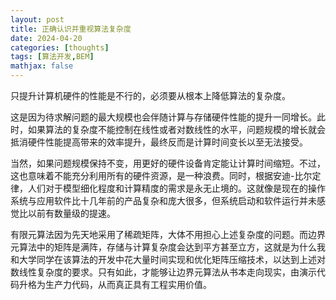 ```yaml
---
layout: post
title: 正确认识并重视算法复杂度
date: 2024-04-20
categories: [thoughts]
tags: [算法开发,BEM]
mathjax: false
---
```


只提升计算机硬件的性能是不行的，必须要从根本上降低算法的复杂度。

这是因为待求解问题的最大规模也会伴随计算与存储硬件性能的提升一同增长。此时，如果算法的复杂度不能控制在线性或者对数线性的水平，问题规模的增长就会抵消硬件性能提高带来的效率提升，最终反而是计算时间变长以至无法接受。

当然，如果问题规模保持不变，用更好的硬件设备肯定能让计算时间缩短。不过，这也意味着不能充分利用所有的硬件资源，是一种浪费。同时，根据安迪-比尔定律，人们对于模型细化程度和计算精度的需求是永无止境的。这就像是现在的操作系统与应用软件比十几年前的产品复杂和庞大很多，但系统启动和软件运行并未感觉比以前有数量级的提速。

有限元算法因为先天地采用了稀疏矩阵，大体不用担心上述复杂度的问题。而边界元算法中的矩阵是满阵，存储与计算复杂度会达到平方甚至立方，这就是为什么我和大学同学在该算法的开发中花大量时间实现和优化矩阵压缩技术，以达到上述对数线性复杂度的要求。只有如此，才能够让边界元算法从书本走向现实，由演示代码升格为生产力代码，从而真正具有工程实用价值。
